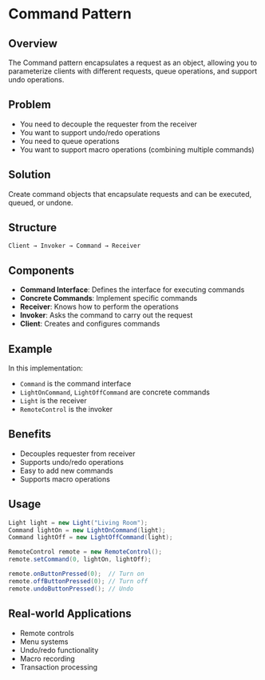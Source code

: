 # Command Pattern

## Overview
The Command pattern encapsulates a request as an object, allowing you to parameterize clients with different requests, queue operations, and support undo operations.

## Problem
- You need to decouple the requester from the receiver
- You want to support undo/redo operations
- You need to queue operations
- You want to support macro operations (combining multiple commands)

## Solution
Create command objects that encapsulate requests and can be executed, queued, or undone.

## Structure
```
Client → Invoker → Command → Receiver
```

## Components
- **Command Interface**: Defines the interface for executing commands
- **Concrete Commands**: Implement specific commands
- **Receiver**: Knows how to perform the operations
- **Invoker**: Asks the command to carry out the request
- **Client**: Creates and configures commands

## Example
In this implementation:
- `Command` is the command interface
- `LightOnCommand`, `LightOffCommand` are concrete commands
- `Light` is the receiver
- `RemoteControl` is the invoker

## Benefits
-  Decouples requester from receiver
-  Supports undo/redo operations
-  Easy to add new commands
-  Supports macro operations

## Usage
```java
Light light = new Light("Living Room");
Command lightOn = new LightOnCommand(light);
Command lightOff = new LightOffCommand(light);

RemoteControl remote = new RemoteControl();
remote.setCommand(0, lightOn, lightOff);

remote.onButtonPressed(0);  // Turn on
remote.offButtonPressed(0); // Turn off
remote.undoButtonPressed(); // Undo
```

## Real-world Applications
- Remote controls
- Menu systems
- Undo/redo functionality
- Macro recording
- Transaction processing 